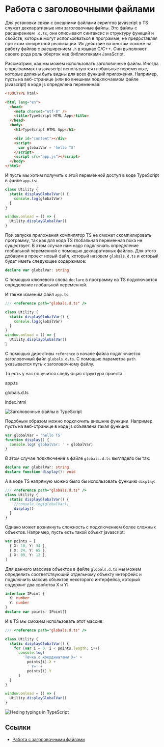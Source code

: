 # Работа с заголовочными файлами

Для установки связи с внешними файлами скриптов javascript в TS служат декларативные или заголовочные файлы. Это файлы с расширением `.d.ts`, они описывают синтаксис и структуру функций и свойств, которые могут использоваться в программе, не предоставляя при этом конкретной реализации. Их действие во многом похоже на работу файлов с расширением `.h` в языках C/C++. Они выполняют своего рода роль оберток над библиотеками JavaScript.

Рассмотрим, как мы можем использовать заголовочные файлы. Иногда в программах на javascript используются глобальные переменные, которые должны быть видны для всех функций приложения. Например, пусть на веб-странице (или во внешнем подключаемом файле javascript) в коде js определена переменная:

```html
<!DOCTYPE html>

<html lang="en">
  <head>
    <meta charset="utf-8" />
    <title>TypeScript HTML App</title>
  </head>
  <body>
    <h1>TypeScript HTML App</h1>

    <div id="content"></div>
    <script>
      var globalVar = 'hello TS'
    </script>
    <script src="app.js"></script>
  </body>
</html>
```

И пусть мы хотим получить к этой переменной доступ в коде TypeScript в файле `app.ts`:

```typescript
class Utility {
  static displayGlobalVar() {
    console.log(globalVar)
  }
}

window.onload = () => {
  Utility.displayGlobalVar()
}
```

При запуске приложения компилятор TS не сможет скомпилировать программу, так как для кода TS глобальная переменная пока не существует. В этом случае нам надо подключать определение глобальной переменной с помощью декларативных файлов. Для этого добавим в проект новый файл, который назовем `globals.d.ts` и который будет иметь следующее содержимое:

```typescript
declare var globalVar: string
```

С помощью ключевого слова `declare` в программу на TS подключается определение глобальной переменной.

И также изменим файл `app.ts`:

```typescript
/// <reference path="globals.d.ts" />

class Utility {
  static displayGlobalVar() {
    console.log(globalVar)
  }
}
window.onload = () => {
  Utility.displayGlobalVar()
}
```

С помощью директивы `reference` в начале файла подключается заголовочный файл `globals.d.ts`. С помощью параметра `path` указывается путь к заголовочному файлу.

То есть у нас получится следующая структура проекта:

app.ts

globals.d.ts

index.html

![Заголовочные файлы в TypeScript](dts-1-1.png)

Подобным образом можно подключить внешние функции. Например, пусть на веб-странице в коде js объявлена такая функция:

```typescript
var globalVar = 'hello TS'
function display() {
  console.log('globalVar: ' + globalVar)
}
```

В этом случае подключение в файле `globals.d.ts` выглядело бы так:

```typescript
declare var globalVar: string
declare function display(): void
```

А в коде TS напрямую можно было бы использовать функцию `display`:

```typescript
/// <reference path="globals.d.ts" />
class Utility {
  static displayGlobalVar() {
    //console.log(globalVar);
    display()
  }
}
```

Однако может возникнуть сложность с подключением более сложных объектов. Например, пусть есть такой объект javascript:

```typescript
var points = [
  { X: 10, Y: 34 },
  { X: 24, Y: 65 },
  { X: 89, Y: 12 },
]
```

Для данного массива объектов в файле `globals.d.ts` мы можем определить соответствующий отдельному объекту интерфейс и подключить массив объектов некоторого интерфейса, который содержит два свойства X и Y:

```typescript
interface IPoint {
  X: number
  Y: number
}
declare var points: IPoint[]
```

И в TS мы сможем использовать этот массив:

```typescript
/// <reference path="globals.d.ts" />

class Utility {
  static displayGlobalVar() {
    for (var i = 0; i < points.length; i++)
      console.log(
        'Точка с координатами X=' +
          points[i].X +
          ' Y=' +
          points[i].Y
      )
  }
}

window.onload = () => {
  Utility.displayGlobalVar()
}
```

![Heding typings in TypeScript](dts-1-2.png)

## Ссылки

- [Работа с заголовочными файлами](https://metanit.com/web/typescript/4.1.php)
